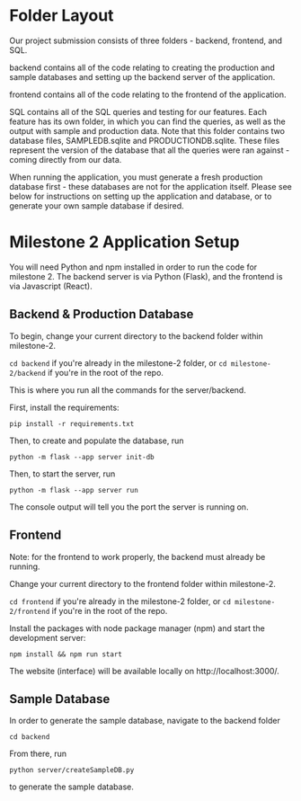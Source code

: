 # Folder Layout

Our project submission consists of three folders - backend, frontend, and SQL.

backend contains all of the code relating to creating the production and sample databases and setting up the backend server of the application.

frontend contains all of the code relating to the frontend of the application.

SQL contains all of the SQL queries and testing for our features. Each feature has its own folder, in which you can find the queries, as well as the output with sample and production data. Note that this folder contains two database files, SAMPLEDB.sqlite and PRODUCTIONDB.sqlite. These files represent the version of the database that all the queries were ran against - coming directly from our data.

When running the application, you must generate a fresh production database first - these databases are not for the application itself. Please see below for instructions on setting up the application and database, or to generate your own sample database if desired.

# Milestone 2 Application Setup

You will need Python and npm installed in order to run the code for milestone 2. The backend server is via Python (Flask), and the frontend is via Javascript (React).

## Backend & Production Database

To begin, change your current directory to the backend folder within milestone-2.

`cd backend` if you're already in the milestone-2 folder, or `cd milestone-2/backend` if you're in the root of the repo.

This is where you run all the commands for the server/backend.

First, install the requirements:

`pip install -r requirements.txt`

Then, to create and populate the database, run

`python -m flask --app server init-db`

Then, to start the server, run

`python -m flask --app server run`

The console output will tell you the port the server is running on.

## Frontend

Note: for the frontend to work properly, the backend must already be running.

Change your current directory to the frontend folder within milestone-2.

`cd frontend` if you're already in the milestone-2 folder, or `cd milestone-2/frontend` if you're in the root of the repo.

Install the packages with node package manager (npm) and start the development server:

`npm install && npm run start`

The website (interface) will be available locally on http://localhost:3000/.


## Sample Database

In order to generate the sample database, navigate to the backend folder

`cd backend`

From there, run

`python server/createSampleDB.py`

to generate the sample database.
